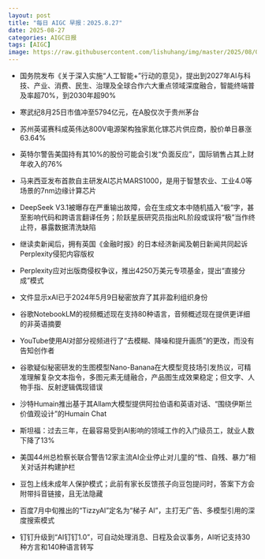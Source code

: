 ```yaml
---
layout: post
title: "每日 AIGC 早报：2025.8.27"
date: 2025-08-27
categories: AIGC日报
tags: [AIGC]
image: https://raw.githubusercontent.com/lishuhang/img/master/2025/08/0827-d.webp
---
```


- 国务院发布《关于深入实施“人工智能+”行动的意见》，提出到2027年AI与科技、产业、消费、民生、治理及全球合作六大重点领域深度融合，智能终端普及率超70%，到2030年超90%

- 寒武纪8月25日市值冲至5794亿元，在A股仅次于贵州茅台

- 苏州英诺赛科成英伟达800V电源架构独家氮化镓芯片供应商，股价单日暴涨63.64%

- 英特尔警告美国持有其10%的股份可能会引发“负面反应”，国际销售占其上财年收入的76%

- 马来西亚发布首款自主研发AI芯片MARS1000，是用于智慧农业、工业4.0等场景的7nm边缘计算芯片

- DeepSeek V3.1被曝存在严重输出故障，会在生成文本中随机插入“极”字，甚至影响代码和跨语言翻译任务；阶跃星辰研究员指出RL阶段或误将“极”当作终止符，暴露数据清洗缺陷

- 继读卖新闻后，拥有英国《金融时报》的日本经济新闻及朝日新闻共同起诉Perplexity侵犯内容版权

- Perplexity应对出版商侵权争议，推出4250万美元专项基金，提出“直接分成”模式

- 文件显示xAI已于2024年5月9日秘密放弃了其非盈利组织身份

- 谷歌NotebookLM的视频概述现在支持80种语言，音频概述现在提供更详细的非英语摘要

- YouTube使用AI对部分视频进行了“去模糊、降噪和提升画质”的更改，而没有告知创作者

- 谷歌疑似秘密研发的生图模型Nano-Banana在大模型竞技场引发热议，可精准理解复杂文本指令，多图元素无缝融合，产品图生成效果稳定；但文字、人物手指、反射逻辑偶现错误

- 沙特Humain推出基于其Allam大模型提供阿拉伯语和英语对话、“围绕伊斯兰价值观设计”的Humain Chat

- 斯坦福：过去三年，在最容易受到AI影响的领域工作的入门级员工，就业人数下降了13%

- 美国44州总检察长联合警告12家主流AI企业停止对儿童的“性、自残、暴力”相关对话并构建护栏

- 豆包上线未成年人保护模式；此前有家长反馈孩子向豆包提问时，答案下方会附带抖音链接，且无法隐藏

- 百度7月中旬推出的“TizzyAI”定名为“梯子 AI”，主打无广告、多模型引用的深度搜索模式

- 钉钉升级到“AI钉钉1.0”，可自动处理消息、日程及会议事务，AI听记支持30种方言和140种语言转写